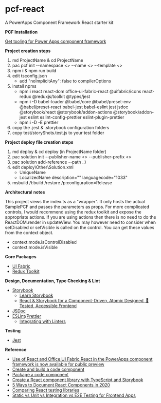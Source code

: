 # pcf-react
A PowerApps Component Framework React starter kit

**PCF Installation**

[Get tooling for Power Apps component framework](https://docs.microsoft.com/en-us/powerapps/developer/component-framework/get-powerapps-cli)

**Project creation steps**
1. md ProjectName & cd ProjectName
2. pac pcf init --namespace <> --name <> --template <>
3. npm i & npm run build
4. edit tsconfig.json
    - add "noImplicitAny": false to compilerOptions
5. install npms
    - npm i react react-dom office-ui-fabric-react @uifabric/icons react-redux @reduxjs/toolkit @types/jest
    - npm i -D babel-loader @babel/core @babel/preset-env @babel/preset-react babel-jest babel-eslint jest jsdoc @storybook/react @storybook/addon-actions @storybook/addon-jest eslint eslint-config-prettier eslint-plugin-prettier
    - npm i -D -E prettier
6. copy the .jest & .storybook configuration folders
7. copy test/storyShots.test.js to your test folder

**Project deploy file creation steps**
1. md deploy & cd deploy (in ProjectName folder)
2. pac solution init --publisher-name <> --publisher-prefix <>
3. pac solution add-reference --path ..\
4. edit deploy\Other\Solution.xml 
    - UniqueName
    - LocalizedName description="" languagecode="1033"
5. msbuild /t:build /restore /p:configuration=Release

**Architectural notes**

This project views the index.ts as a "wrapper". It only hosts the actual SamplePCF and passes the parameters as props. For more complicated controls, I would recommend using the redux toolkit and expose the appropriate actions. If you are using actions then there is no need to do the ReactDOM.render in updateView. You may however need to consider when setDisabled or setVisible is called on the control. You can get these values from the context object. 
- context.mode.isControlDisabled
- context.mode.isVisible

**Core Packages**
- [UI Fabric](https://developer.microsoft.com/en-us/fabric#/controls/web)
- [Redux Toolkit](https://redux-toolkit.js.org/)

**Design, Documentation, Type Checking & Lint**
- [Storybook](https://storybook.js.org/)
  - [Learn Storybook](https://www.learnstorybook.com/)
  - [React & Storybook for a Component-Driven, Atomic Designed, 💯 Tested, Accessible Frontend](https://www.youtube.com/watch?v=vWYiyN9amsc)
- [JSDoc](https://jsdoc.app/)
- [ESLint](https://eslint.org)/[Prettier](https://prettier.io)
  - [Integrating with Linters](https://prettier.io/docs/en/integrating-with-linters.html)

**Testing**
- [Jest](https://jestjs.io)

**Reference**
- [Use of React and Office UI Fabric React in the PowerApps component framework is now available for public preview](https://powerapps.microsoft.com/en-us/blog/use-of-react-and-office-ui-fabric-react-in-the-powerapps-component-framework-is-now-available-for-public-preview)
- [Create and build a code component](https://docs.microsoft.com/en-us/powerapps/developer/component-framework/create-custom-controls-using-pcf)
- [Package a code component](https://docs.microsoft.com/en-us/powerapps/developer/component-framework/import-custom-controls)
- [Create a React component library with TypeScript and Storybook](https://levelup.gitconnected.com/create-a-react-component-library-with-typescript-and-storybook-ed28fc7511f2)
- [5 Ways to Document React Components in 2020](https://blog.bitsrc.io/5-ways-to-document-react-components-in-2020-ecf60f24dee8)
- [Comparing React testing libraries](https://blog.logrocket.com/comparing-react-testing-libraries)
- [Static vs Unit vs Integration vs E2E Testing for Frontend Apps](https://kentcdodds.com/blog/unit-vs-integration-vs-e2e-tests)
